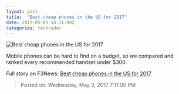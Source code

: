 ```yaml
---
layout: post
title:  "Best cheap phones in the US for 2017"
date: 2017-05-03 14:11:00Z
categories: techradar
---
```


![Best cheap phones in the US for 2017](http://cdn.mos.cms.futurecdn.net/NDpoCtnCQitGDgA32Jx9oN-1200-80.jpg)

Mobile phones can be hard to find on a budget, so we compared and ranked every recommended handset under $300.


Full story on F3News: [Best cheap phones in the US for 2017](http://www.f3nws.com/n/AvuWaG)

> Posted on: Wednesday, May 3, 2017 7:11:00 PM

